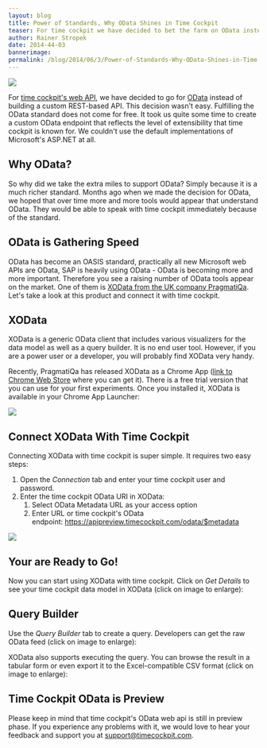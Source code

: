 ```yaml
---
layout: blog
title: Power of Standards, Why OData Shines in Time Cockpit
teaser: For time cockpit we have decided to bet the farm on OData instead of a custom web api. PragmatiQa's XOData shows what you get for free because of time cockpit supporting OData.
author: Rainer Stropek
date: 2014-44-03
bannerimage: 
permalink: /blog/2014/06/3/Power-of-Standards-Why-OData-Shines-in-Time-Cockpit
---
```


<p xmlns="http://www.w3.org/1999/xhtml">
  <img src="{{site.baseurl}}/content/images/blog/2014/05/XODataTimeCockpit.png" />
</p><p xmlns="http://www.w3.org/1999/xhtml">For <a href="http://www.timecockpit.com/blog/2014/04/27/Adding-Web-to-our-API" target="_blank">time cockpit's web API</a>, we have decided to go for <a href="http://www.odata.org" target="_blank">OData</a> instead of building a custom REST-based API. This decision wasn't easy. Fulfilling the OData standard does not come for free. It took us quite some time to create a custom OData endpoint that reflects the level of extensibility that time cockpit is known for. We couldn't use the default implementations of Microsoft's ASP.NET at all.</p><h2 xmlns="http://www.w3.org/1999/xhtml">Why OData?</h2><p xmlns="http://www.w3.org/1999/xhtml">So why did we take the extra miles to support OData? Simply because it is a much richer standard. Months ago when we made the decision for OData, we hoped that over time more and more tools would appear that understand OData. They would be able to speak with time cockpit immediately because of the standard.</p><h2 xmlns="http://www.w3.org/1999/xhtml">OData is Gathering Speed</h2><p xmlns="http://www.w3.org/1999/xhtml">OData has become an OASIS standard, practically all new Microsoft web APIs are OData, SAP is heavily using OData - OData is becoming more and more important. Therefore you see a raising number of OData tools appear on the market. One of them is <a href="http://pragmatiqa.com/product_xodata.html" target="_blank">XOData from the UK company PragmatiQa</a>. Let's take a look at this product and connect it with time cockpit.</p><h2 xmlns="http://www.w3.org/1999/xhtml">XOData</h2><p xmlns="http://www.w3.org/1999/xhtml">XOData is a generic OData client that includes various visualizers for the data model as well as a query builder. It is no end user tool. However, if you are a power user or a developer, you will probably find XOData very handy.</p><p xmlns="http://www.w3.org/1999/xhtml">Recently, PragmatiQa has released XOData as a Chrome App (<a href="https://chrome.google.com/webstore/detail/xodata/hpooflanfopjepihkcjjfeonlnhfnmpp" target="_blank">link to Chrome Web Store</a> where you can get it). There is a free trial version that you can use for your first experiments. Once you installed it, XOData is available in your Chrome App Launcher:</p><p xmlns="http://www.w3.org/1999/xhtml">
  <img src="{{site.baseurl}}/content/images/blog/2014/05/XODataInChrome.png" />
</p><h2 xmlns="http://www.w3.org/1999/xhtml">Connect XOData With Time Cockpit</h2><p xmlns="http://www.w3.org/1999/xhtml">Connecting XOData with time cockpit is super simple. It requires two easy steps:</p><ol xmlns="http://www.w3.org/1999/xhtml">
  <li>Open the <em>Connection</em> tab and enter your time cockpit user and password.</li>
  <li>Enter the time cockpit OData URI in XOData: 

<ol><li>Select OData Metadata URL as your access option</li><li>Enter URL or time cockpit's OData endpoint: <a href="https://apipreview.timecockpit.com/odata/$metadata" target="_blank">https://apipreview.timecockpit.com/odata/$metadata</a></li></ol></li>
</ol><p xmlns="http://www.w3.org/1999/xhtml">
  <img src="{{site.baseurl}}/content/images/blog/2014/05/ConnectXODataToTimeCockpit.png" />
</p><h2 xmlns="http://www.w3.org/1999/xhtml">Your are Ready to Go!</h2><p xmlns="http://www.w3.org/1999/xhtml">Now you can start using XOData with time cockpit. Click on <em>Get Details</em> to see your time cockpit data model in XOData (click on image to enlarge):</p><f:function name="Composite.Media.ImageGallery.Slimbox2" xmlns:f="http://www.composite.net/ns/function/1.0">
  <f:param name="MediaImage" value="MediaArchive:9ee1c84d-fa9a-4f10-9109-c64c4316894c" xmlns:f="http://www.composite.net/ns/function/1.0" />
  <f:param name="ThumbnailMaxWidth" value="800" xmlns:f="http://www.composite.net/ns/function/1.0" />
  <f:param name="ThumbnailMaxHeight" value="800" xmlns:f="http://www.composite.net/ns/function/1.0" />
  <f:param name="ImageMaxWidth" value="1920" xmlns:f="http://www.composite.net/ns/function/1.0" />
  <f:param name="ImageMaxHeight" value="1280" xmlns:f="http://www.composite.net/ns/function/1.0" />
</f:function><h2 xmlns="http://www.w3.org/1999/xhtml">Query Builder</h2><p xmlns="http://www.w3.org/1999/xhtml">Use the <em>Query Builder</em> tab to create a query. Developers can get the raw OData feed (click on image to enlarge):</p><f:function name="Composite.Media.ImageGallery.Slimbox2" xmlns:f="http://www.composite.net/ns/function/1.0">
  <f:param name="MediaImage" value="MediaArchive:45ac364e-ca9b-4e4e-a6f4-5631e14409a4" xmlns:f="http://www.composite.net/ns/function/1.0" />
  <f:param name="ThumbnailMaxWidth" value="800" xmlns:f="http://www.composite.net/ns/function/1.0" />
  <f:param name="ThumbnailMaxHeight" value="800" xmlns:f="http://www.composite.net/ns/function/1.0" />
  <f:param name="ImageMaxWidth" value="1920" xmlns:f="http://www.composite.net/ns/function/1.0" />
  <f:param name="ImageMaxHeight" value="1280" xmlns:f="http://www.composite.net/ns/function/1.0" />
</f:function><p xmlns="http://www.w3.org/1999/xhtml">XOData also supports executing the query. You can browse the result in a tabular form or even export it to the Excel-compatible CSV format (click on image to enlarge):</p><f:function name="Composite.Media.ImageGallery.Slimbox2" xmlns:f="http://www.composite.net/ns/function/1.0">
  <f:param name="MediaImage" value="MediaArchive:49d5c0c9-edda-406f-8fe3-03a6c1f4af9e" xmlns:f="http://www.composite.net/ns/function/1.0" />
  <f:param name="ThumbnailMaxWidth" value="800" xmlns:f="http://www.composite.net/ns/function/1.0" />
  <f:param name="ThumbnailMaxHeight" value="800" xmlns:f="http://www.composite.net/ns/function/1.0" />
  <f:param name="ImageMaxWidth" value="1920" xmlns:f="http://www.composite.net/ns/function/1.0" />
  <f:param name="ImageMaxHeight" value="1280" xmlns:f="http://www.composite.net/ns/function/1.0" />
</f:function><h2 xmlns="http://www.w3.org/1999/xhtml">Time Cockpit OData is Preview</h2><p xmlns="http://www.w3.org/1999/xhtml">Please keep in mind that time cockpit's OData web api is still in preview phase. If you experience any problems with it, we would love to hear your feedback and support you at <a href="mailto:support@timecockpit.com">support@timecockpit.com</a>.</p>